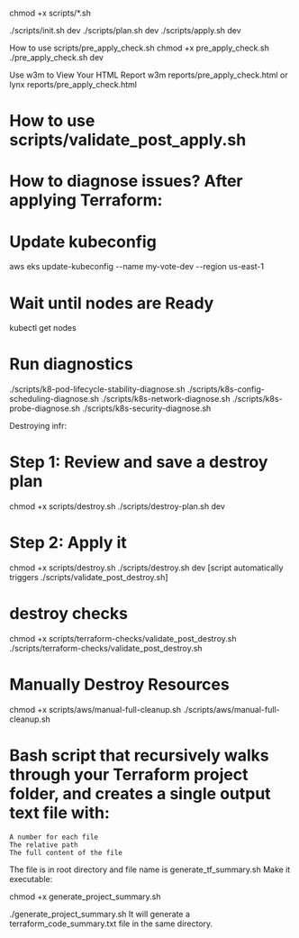 chmod +x scripts/*.sh

./scripts/init.sh dev
./scripts/plan.sh dev
./scripts/apply.sh dev



How to use scripts/pre_apply_check.sh
chmod +x pre_apply_check.sh
./pre_apply_check.sh dev


Use w3m to View Your HTML Report
w3m reports/pre_apply_check.html or
lynx reports/pre_apply_check.html


# How to use scripts/validate_post_apply.sh

# How to diagnose issues? After applying Terraform:
# Update kubeconfig
aws eks update-kubeconfig --name my-vote-dev --region us-east-1
# Wait until nodes are Ready
kubectl get nodes

# Run diagnostics
./scripts/k8-pod-lifecycle-stability-diagnose.sh
./scripts/k8s-config-scheduling-diagnose.sh
./scripts/k8s-network-diagnose.sh
./scripts/k8s-probe-diagnose.sh
./scripts/k8s-security-diagnose.sh

Destroying infr:

# Step 1: Review and save a destroy plan
chmod +x scripts/destroy.sh
./scripts/destroy-plan.sh dev

# Step 2: Apply it
chmod +x scripts/destroy.sh
./scripts/destroy.sh dev
[script automatically triggers ./scripts/validate_post_destroy.sh]
# destroy checks
chmod +x scripts/terraform-checks/validate_post_destroy.sh
./scripts/terraform-checks/validate_post_destroy.sh


# Manually Destroy Resources
chmod +x scripts/aws/manual-full-cleanup.sh
./scripts/aws/manual-full-cleanup.sh



# Bash script that recursively walks through your Terraform project folder, and creates a single output text file with:
    A number for each file
    The relative path
    The full content of the file

 The file is in root directory and file name is generate_tf_summary.sh
Make it executable:

chmod +x generate_project_summary.sh

./generate_project_summary.sh
It will generate a terraform_code_summary.txt file in the same directory.
